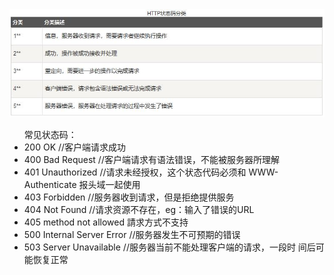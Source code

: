 <img src="img/01-HTTP协议详解.jpg" alt="http常見狀態碼">
<ul>
常见状态码：
<li>
200 OK //客户端请求成功
</li>
<li>
400 Bad Request //客户端请求有语法错误，不能被服务器所理解
</li>
<li>
401 Unauthorized //请求未经授权，这个状态代码必须和
WWW-Authenticate 报头域一起使用
</li>
<li>
403 Forbidden //服务器收到请求，但是拒绝提供服务
</li>
<li>
404 Not Found //请求资源不存在，eg：输入了错误的URL
</li>
<li>
405 method not allowed 請求方式不支持
</li>
<li>
500 Internal Server Error //服务器发生不可预期的错误
</li>
<li>
503 Server Unavailable //服务器当前不能处理客户端的请求，一段时
间后可能恢复正常
</li>
</ul>

